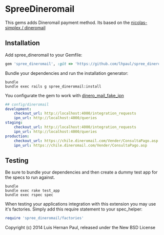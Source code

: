 SpreeDineromail
===============

This gems adds Dineromail payment method. Its based on the [nicolas-simplex / dineromail](https://github.com/jstnn/spree_dineromail "nicolas-simplex / dineromail")

Installation
------------

Add spree_dineromail to your Gemfile:

```ruby
gem 'spree_dineromail', :git => 'https://github.com/lhpaul/spree_dineromail'
```
Bundle your dependencies and run the installation generator:

```shell
bundle
bundle exec rails g spree_dineromail:install
```
You configurate the gem to work with [dinero_mail_fake_ipn](https://github.com/code54/dinero_mail_fake_ipn "dinero_mail_fake_ipn")
```yml
## config/dineromail
development:
    checkout_url: http://localhost:4000/integration_requests
    ipn_url: http://localhost:4000/queries
staging:
    checkout_url: http://localhost:4000/integration_requests
    ipn_url: http://localhost:4000/queries
production:
    checkout_url: https://chile.dineromail.com/Vender/ConsultaPago.asp
    ipn_url: https://chile.dineromail.com/Vender/ConsultaPago.asp
```

Testing
-------

Be sure to bundle your dependencies and then create a dummy test app for the specs to run against.

```shell
bundle
bundle exec rake test_app
bundle exec rspec spec
```

When testing your applications integration with this extension you may use it's factories.
Simply add this require statement to your spec_helper:

```ruby
require 'spree_dineromail/factories'
```

Copyright (c) 2014 Luis Hernan Paul, released under the New BSD License
